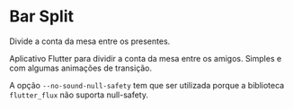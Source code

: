# Bar Split
Divide a conta da mesa entre os presentes.

Aplicativo Flutter para dividir a conta da mesa entre os amigos. Simples e com
algumas animações de transição.

A opção `--no-sound-null-safety` tem que ser utilizada porque a biblioteca
`flutter_flux` não suporta null-safety.
